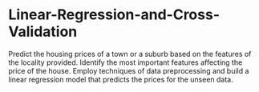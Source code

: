 # Linear-Regression-and-Cross-Validation
Predict the housing prices of a town or a suburb based on the features of the locality provided. Identify the most important features affecting the price of the house. Employ techniques of data preprocessing and build a linear regression model that predicts the prices for the unseen data.
